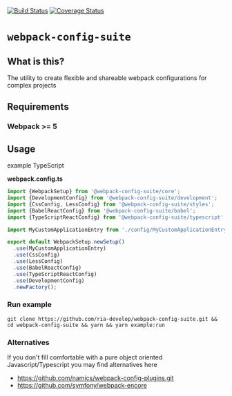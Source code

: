 [![Build Status](https://travis-ci.org/ria-develop/webpack-config-suite.svg?branch=master)](https://travis-ci.org/ria-develop/webpack-config-suite)
[![Coverage Status](https://coveralls.io/repos/github/ria-develop/webpack-config-suite/badge.svg?branch=master)](https://coveralls.io/github/ria-develop/webpack-config-suite?branch=master)
# `webpack-config-suite`
## What is this?
The utility to create flexible and shareable webpack configurations for complex projects

## Requirements
### Webpack >= 5

## Usage

example TypeScript 

**webpack.config.ts**
```typescript
import {WebpackSetup} from '@webpack-config-suite/core';
import {DevelopmentConfig} from '@webpack-config-suite/development';
import {CssConfig, LessConfig} from '@webpack-config-suite/styles';
import {BabelReactConfig} from '@webpack-config-suite/babel';
import {TypeScriptReactConfig} from '@webpack-config-suite/typescript';

import MyCustomApplicationEntry from './config/MyCustomApplicationEntry';

export default WebpackSetup.newSetup()
  .use(MyCustomApplicationEntry)
  .use(CssConfig)
  .use(LessConfig)
  .use(BabelReactConfig)
  .use(TypeScriptReactConfig)
  .use(DevelopmentConfig)
  .newFactory();

```

### Run example

```shell script
git clone https://github.com/ria-develop/webpack-config-suite.git && cd webpack-config-suite && yarn && yarn example:run
```
### Alternatives
If you don't fill comfortable with a pure object oriented Javascript/Typescript
you may find alternatives here
* https://github.com/namics/webpack-config-plugins.git
* https://github.com/symfony/webpack-encore
